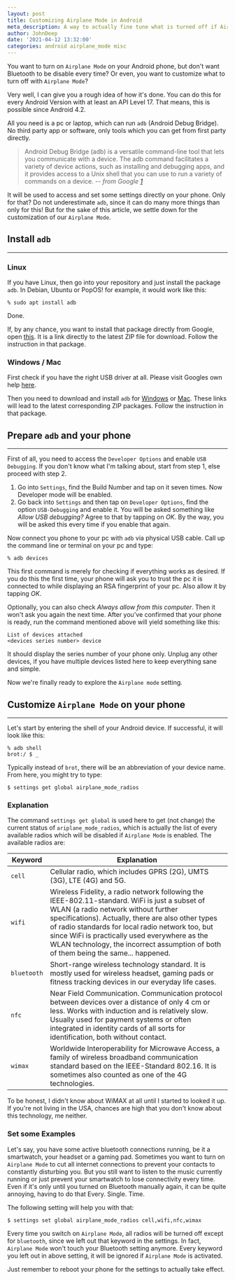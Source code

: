 ```yaml
---
layout: post
title: Customizing Airplane Mode in Android
meta_description: A way to actually fine tune what is turned off if Airplane Mode is activated 
author: JohnDeep
date: '2021-04-12 13:32:00'
categories: android airplane_mode misc
---
```

You want to turn on `Airplane Mode` on your Android phone, but don't want Bluetooth to be disable every time? Or even, you want to customize what to turn off with `Airplane Mode`?

Very well, I can give you a rough idea of how it's done. You can do this for every Android Version with at least an API Level 17. That means, this is possible since Android 4.2.

All you need is a pc or laptop, which can run `adb` (Android Debug Bridge). No third party app or software, only tools which you can get from first party directly.

> Android Debug Bridge (adb) is a versatile command-line tool that lets you communicate with a device. The adb command facilitates a variety of device actions, such as installing and debugging apps, and it provides access to a Unix shell that you can use to run a variety of commands on a device.
> -- <cite>from Google [1]</cite>

[1]: https://developer.android.com/studio/command-line/adb

It will be used to access and set some settings directly on your phone. Only for that? Do not underestimate `adb`, since it can do many more things than only for this! But for the sake of this article, we settle down for the customization of our `Airplane Mode`.

## Install `adb`
---

### Linux

If you have Linux, then go into your repository and just install the package `adb`. In Debian, Ubuntu or PopOS! for example, it would work like this:

```
% sudo apt install adb
```

Done.

If, by any chance, you want to install that package directly from Google, open [this](https://dl.google.com/android/repository/platform-tools-latest-linux.zip). It is a link directly to the latest ZIP file for download. Follow the instruction in that package.

### Windows / Mac

First check if you have the right USB driver at all. Please visit Googles own help [here](https://developer.android.com/studio/run/oem-usb.html).

Then you need to download and install `adb` for [Windows](https://dl.google.com/android/repository/platform-tools-latest-windows.zip) or [Mac](https://dl.google.com/android/repository/platform-tools-latest-darwin.zip). These links will lead to the latest corresponding ZIP packages. Follow the instruction in that package.


## Prepare `adb` and your phone
---

First of all, you need to access the `Developer Options` and enable `USB Debugging`. If you don't know what I'm talking about, start from step 1, else proceed with step 2.

1. Go into `Settings`, find the Build Number and tap on it seven times. Now  Developer mode will be enabled.
2. Go back into `Settings` and then tap on `Developer Options`, find the option `USB-Debugging` and enable it. You will be asked something like _Allow USB debugging?_ Agree to that by tapping on _OK_. By the way, you will be asked this every time if you enable that again.

Now connect you phone to your pc with `adb` via physical USB cable. Call up the command line or terminal on your pc and type:

```
% adb devices
```

This first command is merely for checking if everything works as desired. If you do this the first time, your phone will ask you to trust the pc it is connected to while displaying an RSA fingerprint of your pc. Also allow it by tapping _OK_.

Optionally, you can also check _Always allow from this computer_. Then it won't ask you again the next time. After you've confirmed that your phone is ready, run the command mentioned above will yield something like this:

```
List of devices attached
<devices series number>	device
```

It should display the series number of your phone only. Unplug any other devices, if you have multiple devices listed here to keep everything sane and simple.

Now we're finally ready to explore the `Airplane mode` setting.


## Customize `Airplane Mode` on your phone
---

Let's start by entering the shell of your Android device. If successful, it will look like this:

```
% adb shell
brot:/ $ _
```

Typically instead of `brot`, there will be an abbreviation of your device name. From here, you might try to type:

```
$ settings get global airplane_mode_radios
```

### Explanation

The command `settings get global` is used here to get (not change) the current status of `ariplane_mode_radios`, which is actually the list of every available radios which will be disabled if `Airplane Mode` is enabled. The available radios are:

| Keyword | Explanation |
| ------- | ----------- |
| `cell` | Cellular radio, which includes GPRS (2G), UMTS (3G), LTE (4G) and 5G. |
| `wifi` | Wireless Fidelity, a radio network following the IEEE-802.11-standard. WiFi is just a subset of WLAN (a radio network without further specifications). Actually, there are also other types of radio standards for local radio network too, but since WiFi is practically used everywhere as the WLAN technology, the incorrect assumption of both of them being the same... happened.
| `bluetooth` | Short-range wireless technology standard. It is mostly used for wireless headset, gaming pads or fitness tracking devices in our everyday life cases.
| `nfc` | Near Field Communication. Communication protocol between devices over a distance of only 4 cm or less. Works with induction and is relatively slow. Usually used for payment systems or often integrated in identity cards of all sorts for identification, both without contact.
| `wimax` | Worldwide Interoperability for Microwave Access, a family of wireless broadband communication standard based on the IEEE-Standard 802.16. It is sometimes also counted as one of the 4G technologies.

To be honest, I didn't know about WiMAX at all until I started to looked it up. If you're not living in the USA, chances are high that you don't know about this technology, me neither.

### Set some Examples

Let's say, you have some active bluetooth connections running, be it a smartwatch, your headset or a gaming pad. Sometimes you want to turn on `Airplane Mode` to cut all internet connections to prevent your contacts to constantly disturbing you. But you still want to listen to the music currently running or just prevent your smartwatch to lose connectivity every time. Even if it's only until you turned on Bluetooth manually again, it can be quite annoying, having to do that Every. Single. Time.

The following setting will help you with that:

```
$ settings set global airplane_mode_radios cell,wifi,nfc,wimax
```

Every time you switch on `Airplane Mode`, all radios will be turned off except for `bluetooth`, since we left out that keyword in the settings. In fact, `Airplane Mode` won't touch your Bluetooth setting anymore. Every keyword you left out in above setting, it will be ignored if `Airplane Mode` is activated.

Just remember to reboot your phone for the settings to actually take effect.

